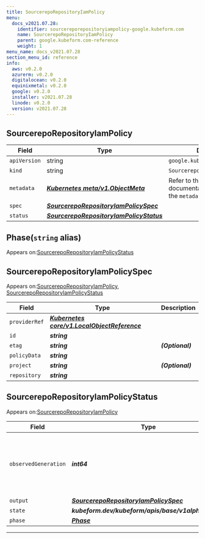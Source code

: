 ```yaml
---
title: SourcerepoRepositoryIamPolicy
menu:
  docs_v2021.07.28:
    identifier: sourcereporepositoryiampolicy-google.kubeform.com
    name: SourcerepoRepositoryIamPolicy
    parent: google.kubeform.com-reference
    weight: 1
menu_name: docs_v2021.07.28
section_menu_id: reference
info:
  aws: v0.2.0
  azurerm: v0.2.0
  digitalocean: v0.2.0
  equinixmetal: v0.2.0
  google: v0.2.0
  installer: v2021.07.28
  linode: v0.2.0
  version: v2021.07.28
---
```


## SourcerepoRepositoryIamPolicy
| Field | Type | Description |
| ------ | ----- | ----------- |
| `apiVersion` | string | `google.kubeform.com/v1alpha1` |
|    `kind` | string | `SourcerepoRepositoryIamPolicy` |
| `metadata` | ***[Kubernetes meta/v1.ObjectMeta](https://v1-18.docs.kubernetes.io/docs/reference/generated/kubernetes-api/v1.18/#objectmeta-v1-meta)***|Refer to the Kubernetes API documentation for the fields of the `metadata` field.|
| `spec` | ***[SourcerepoRepositoryIamPolicySpec](#sourcereporepositoryiampolicyspec)***||
| `status` | ***[SourcerepoRepositoryIamPolicyStatus](#sourcereporepositoryiampolicystatus)***||
## Phase(`string` alias)

Appears on:[SourcerepoRepositoryIamPolicyStatus](#sourcereporepositoryiampolicystatus)

## SourcerepoRepositoryIamPolicySpec

Appears on:[SourcerepoRepositoryIamPolicy](#sourcereporepositoryiampolicy), [SourcerepoRepositoryIamPolicyStatus](#sourcereporepositoryiampolicystatus)

| Field | Type | Description |
| ------ | ----- | ----------- |
| `providerRef` | ***[Kubernetes core/v1.LocalObjectReference](https://v1-18.docs.kubernetes.io/docs/reference/generated/kubernetes-api/v1.18/#localobjectreference-v1-core)***||
| `id` | ***string***||
| `etag` | ***string***| ***(Optional)*** |
| `policyData` | ***string***||
| `project` | ***string***| ***(Optional)*** |
| `repository` | ***string***||
## SourcerepoRepositoryIamPolicyStatus

Appears on:[SourcerepoRepositoryIamPolicy](#sourcereporepositoryiampolicy)

| Field | Type | Description |
| ------ | ----- | ----------- |
| `observedGeneration` | ***int64***| ***(Optional)*** Resource generation, which is updated on mutation by the API Server.|
| `output` | ***[SourcerepoRepositoryIamPolicySpec](#sourcereporepositoryiampolicyspec)***| ***(Optional)*** |
| `state` | ***kubeform.dev/kubeform/apis/base/v1alpha1.State***| ***(Optional)*** |
| `phase` | ***[Phase](#phase)***| ***(Optional)*** |
---
